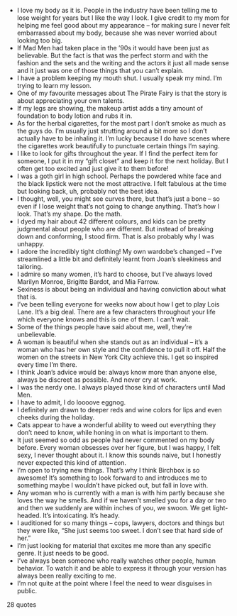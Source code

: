  - I love my body as it is. People in the industry have been telling me to lose weight for years but I like the way I look. I give credit to my mom for helping me feel good about my appearance – for making sure I never felt embarrassed about my body, because she was never worried about looking too big.
 - If Mad Men had taken place in the ’90s it would have been just as believable. But the fact is that was the perfect storm and with the fashion and the sets and the writing and the actors it just all made sense and it just was one of those things that you can’t explain.
 - I have a problem keeping my mouth shut. I usually speak my mind. I’m trying to learn my lesson.
 - One of my favourite messages about The Pirate Fairy is that the story is about appreciating your own talents.
 - If my legs are showing, the makeup artist adds a tiny amount of foundation to body lotion and rubs it in.
 - As for the herbal cigarettes, for the most part I don’t smoke as much as the guys do. I’m usually just strutting around a bit more so I don’t actually have to be inhaling it. I’m lucky because I do have scenes where the cigarettes work beautifully to punctuate certain things I’m saying.
 - I like to look for gifts throughout the year. If I find the perfect item for someone, I put it in my “gift closet” and keep it for the next holiday. But I often get too excited and just give it to them before!
 - I was a goth girl in high school. Perhaps the powdered white face and the black lipstick were not the most attractive. I felt fabulous at the time but looking back, uh, probably not the best idea.
 - I thought, well, you might see curves there, but that’s just a bone – so even if I lose weight that’s not going to change anything. That’s how I look. That’s my shape. Do the math.
 - I dyed my hair about 42 different colours, and kids can be pretty judgmental about people who are different. But instead of breaking down and conforming, I stood firm. That is also probably why I was unhappy.
 - I adore the incredibly tight clothing! My own wardobe’s changed – I’ve streamlined a little bit and definitely learnt from Joan’s sleekiness and tailoring.
 - I admire so many women, it’s hard to choose, but I’ve always loved Marilyn Monroe, Brigitte Bardot, and Mia Farrow.
 - Sexiness is about being an individual and having conviction about what that is.
 - I’ve been telling everyone for weeks now about how I get to play Lois Lane. It’s a big deal. There are a few characters throughout your life which everyone knows and this is one of them. I can’t wait.
 - Some of the things people have said about me, well, they’re unbelievable.
 - A woman is beautiful when she stands out as an individual – it’s a woman who has her own style and the confidence to pull it off. Half the women on the streets in New York City achieve this. I get so inspired every time I’m there.
 - I think Joan’s advice would be: always know more than anyone else, always be discreet as possible. And never cry at work.
 - I was the nerdy one. I always played those kind of characters until Mad Men.
 - I have to admit, I do loooove eggnog.
 - I definitely am drawn to deeper reds and wine colors for lips and even cheeks during the holiday.
 - Cats appear to have a wonderful ability to weed out everything they don’t need to know, while honing in on what is important to them.
 - It just seemed so odd as people had never commented on my body before. Every woman obsesses over her figure, but I was happy, I felt sexy, I never thought about it. I know this sounds naive, but I honestly never expected this kind of attention.
 - I’m open to trying new things. That’s why I think Birchbox is so awesome! It’s something to look forward to and introduces me to something maybe I wouldn’t have picked out, but fall in love with.
 - Any woman who is currently with a man is with him partly because she loves the way he smells. And if we haven’t smelled you for a day or two and then we suddenly are within inches of you, we swoon. We get light-headed. It’s intoxicating. It’s heady.
 - I auditioned for so many things – cops, lawyers, doctors and things but they were like, “She just seems too sweet. I don’t see that hard side of her.”
 - I’m just looking for material that excites me more than any specific genre. It just needs to be good.
 - I’ve always been someone who really watches other people, human behavior. To watch it and be able to express it through your version has always been really exciting to me.
 - I’m not quite at the point where I feel the need to wear disguises in public.

28 quotes